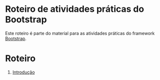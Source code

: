 # Roteiro de atividades práticas do Bootstrap
Este roteiro é parte do material para as atividades práticas do framework [Bootstrap](https://getbootstrap.com).


# Roteiro
1. [Introdução](./01_introduction/README.md)